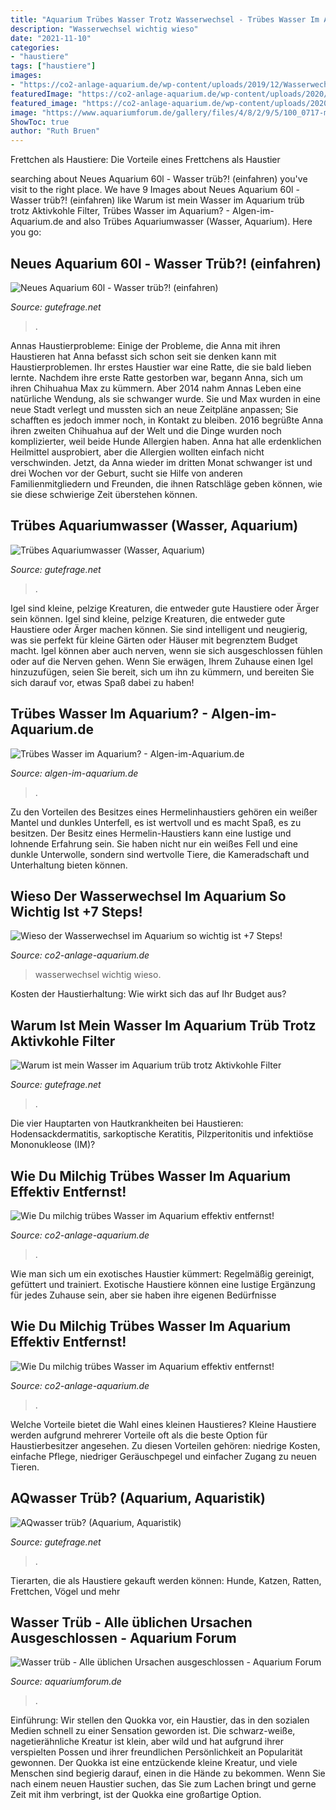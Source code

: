```yaml
---
title: "Aquarium Trübes Wasser Trotz Wasserwechsel - Trübes Wasser Im Aquarium?"
description: "Wasserwechsel wichtig wieso"
date: "2021-11-10"
categories:
- "haustiere"
tags: ["haustiere"]
images:
- "https://co2-anlage-aquarium.de/wp-content/uploads/2019/12/Wasserwechsel-im-Aquarium-1.jpg"
featuredImage: "https://co2-anlage-aquarium.de/wp-content/uploads/2020/12/Klares-Wasser-im-Aquarium-768x538.jpg"
featured_image: "https://co2-anlage-aquarium.de/wp-content/uploads/2020/12/Wie-lange-dauert-eine-Bakterienbluete-im-Aquarium.jpg"
image: "https://www.aquariumforum.de/gallery/files/4/8/2/9/5/100_0717-med.jpg"
ShowToc: true
author: "Ruth Bruen"
---
```



Frettchen als Haustiere: Die Vorteile eines Frettchens als Haustier

	

		
searching about Neues Aquarium 60l - Wasser trüb?! (einfahren) you've visit to the right place. We have 9 Images about Neues Aquarium 60l - Wasser trüb?! (einfahren) like Warum ist mein Wasser im Aquarium trüb trotz Aktivkohle Filter, Trübes Wasser im Aquarium? - Algen-im-Aquarium.de and also Trübes Aquariumwasser (Wasser, Aquarium). Here you go:
		
    
## Neues Aquarium 60l - Wasser Trüb?! (einfahren)

<img loading=lazy src="https://images.gutefrage.net/media/fragen-antworten/bilder/144876098/1_original.jpg?v=1420030194000" onerror="this.onerror=null;this.src='https://tse1.mm.bing.net/th?id=OIP.Jm_UinEL5fwYSFxkH-HydwHaHa&amp;pid=15.1';" alt="Neues Aquarium 60l - Wasser trüb?! (einfahren)">

_Source: gutefrage.net_

>. 

	

Annas Haustierprobleme: Einige der Probleme, die Anna mit ihren Haustieren hat
Anna befasst sich schon seit sie denken kann mit Haustierproblemen. Ihr erstes Haustier war eine Ratte, die sie bald lieben lernte. Nachdem ihre erste Ratte gestorben war, begann Anna, sich um ihren Chihuahua Max zu kümmern. Aber 2014 nahm Annas Leben eine natürliche Wendung, als sie schwanger wurde. Sie und Max wurden in eine neue Stadt verlegt und mussten sich an neue Zeitpläne anpassen; Sie schafften es jedoch immer noch, in Kontakt zu bleiben. 2016 begrüßte Anna ihren zweiten Chihuahua auf der Welt und die Dinge wurden noch komplizierter, weil beide Hunde Allergien haben. Anna hat alle erdenklichen Heilmittel ausprobiert, aber die Allergien wollten einfach nicht verschwinden. Jetzt, da Anna wieder im dritten Monat schwanger ist und drei Wochen vor der Geburt, sucht sie Hilfe von anderen Familienmitgliedern und Freunden, die ihnen Ratschläge geben können, wie sie diese schwierige Zeit überstehen können.

    
## Trübes Aquariumwasser (Wasser, Aquarium)

<img loading=lazy src="https://images.gutefrage.net/media/fragen-antworten/bilder/115071256/2_original.jpg?v=1391883878000" onerror="this.onerror=null;this.src='https://tse1.mm.bing.net/th?id=OIP.ad2spr-rbdvJpjKdgwRutQHaFj&amp;pid=15.1';" alt="Trübes Aquariumwasser (Wasser, Aquarium)">

_Source: gutefrage.net_

>. 

	

Igel sind kleine, pelzige Kreaturen, die entweder gute Haustiere oder Ärger sein können.
Igel sind kleine, pelzige Kreaturen, die entweder gute Haustiere oder Ärger machen können. Sie sind intelligent und neugierig, was sie perfekt für kleine Gärten oder Häuser mit begrenztem Budget macht. Igel können aber auch nerven, wenn sie sich ausgeschlossen fühlen oder auf die Nerven gehen. Wenn Sie erwägen, Ihrem Zuhause einen Igel hinzuzufügen, seien Sie bereit, sich um ihn zu kümmern, und bereiten Sie sich darauf vor, etwas Spaß dabei zu haben!

    
## Trübes Wasser Im Aquarium? - Algen-im-Aquarium.de

<img loading=lazy src="https://www.algen-im-aquarium.de/wp-content/uploads/11215445_827373984013408_1208203291_o-1024x683.jpg" onerror="this.onerror=null;this.src='https://tse2.mm.bing.net/th?id=OIP.rIO39Z4anDnLiaFvsuEXvQHaE8&amp;pid=15.1';" alt="Trübes Wasser im Aquarium? - Algen-im-Aquarium.de">

_Source: algen-im-aquarium.de_

>. 

	

Zu den Vorteilen des Besitzes eines Hermelinhaustiers gehören ein weißer Mantel und dunkles Unterfell, es ist wertvoll und es macht Spaß, es zu besitzen.
Der Besitz eines Hermelin-Haustiers kann eine lustige und lohnende Erfahrung sein. Sie haben nicht nur ein weißes Fell und eine dunkle Unterwolle, sondern sind wertvolle Tiere, die Kameradschaft und Unterhaltung bieten können.

    
## Wieso Der Wasserwechsel Im Aquarium So Wichtig Ist +7 Steps!

<img loading=lazy src="https://co2-anlage-aquarium.de/wp-content/uploads/2019/12/Wasserwechsel-im-Aquarium-1.jpg" onerror="this.onerror=null;this.src='https://tse2.mm.bing.net/th?id=OIP.odK4MA4icHdhduu0-70AMgHaFL&amp;pid=15.1';" alt="Wieso der Wasserwechsel im Aquarium so wichtig ist +7 Steps!">

_Source: co2-anlage-aquarium.de_

>wasserwechsel wichtig wieso. 

	

Kosten der Haustierhaltung: Wie wirkt sich das auf Ihr Budget aus?

    
## Warum Ist Mein Wasser Im Aquarium Trüb Trotz Aktivkohle Filter

<img loading=lazy src="https://images.gutefrage.net/media/fragen/bilder/warum-ist-mein-wasser-im-aquarium-trueb-trotz-aktivkohle-filter-korrekter-wasserwerte-und-wasserklarer/0_original.jpg?v=1519514322000" onerror="this.onerror=null;this.src='https://tse1.mm.bing.net/th?id=OIP.rzuaiyn5x7Tyu0UdzEak_QHaHZ&amp;pid=15.1';" alt="Warum ist mein Wasser im Aquarium trüb trotz Aktivkohle Filter">

_Source: gutefrage.net_

>. 

	

Die vier Hauptarten von Hautkrankheiten bei Haustieren: Hodensackdermatitis, sarkoptische Keratitis, Pilzperitonitis und infektiöse Mononukleose (IM)?

    
## Wie Du Milchig Trübes Wasser Im Aquarium Effektiv Entfernst!

<img loading=lazy src="https://co2-anlage-aquarium.de/wp-content/uploads/2020/12/Klares-Wasser-im-Aquarium-768x538.jpg" onerror="this.onerror=null;this.src='https://tse4.mm.bing.net/th?id=OIP.8kywZJdwtWjxt6O_gxnAWAHaFM&amp;pid=15.1';" alt="Wie Du milchig trübes Wasser im Aquarium effektiv entfernst!">

_Source: co2-anlage-aquarium.de_

>. 

	

Wie man sich um ein exotisches Haustier kümmert: Regelmäßig gereinigt, gefüttert und trainiert.
Exotische Haustiere können eine lustige Ergänzung für jedes Zuhause sein, aber sie haben ihre eigenen Bedürfnisse

    
## Wie Du Milchig Trübes Wasser Im Aquarium Effektiv Entfernst!

<img loading=lazy src="https://co2-anlage-aquarium.de/wp-content/uploads/2020/12/Wie-lange-dauert-eine-Bakterienbluete-im-Aquarium.jpg" onerror="this.onerror=null;this.src='https://tse4.mm.bing.net/th?id=OIP.teFW-F4Z2FyljpEmQvDslwHaFL&amp;pid=15.1';" alt="Wie Du milchig trübes Wasser im Aquarium effektiv entfernst!">

_Source: co2-anlage-aquarium.de_

>. 

	

Welche Vorteile bietet die Wahl eines kleinen Haustieres?
Kleine Haustiere werden aufgrund mehrerer Vorteile oft als die beste Option für Haustierbesitzer angesehen. Zu diesen Vorteilen gehören: niedrige Kosten, einfache Pflege, niedriger Geräuschpegel und einfacher Zugang zu neuen Tieren.

    
## AQwasser Trüb? (Aquarium, Aquaristik)

<img loading=lazy src="https://images.gutefrage.net/media/fragen/bilder/aqwasser-trueb/1_full.jpg?v=1578515532000" onerror="this.onerror=null;this.src='https://tse2.mm.bing.net/th?id=OIP.C7hRbO0FLafkK5M8VF8nRAHaFj&amp;pid=15.1';" alt="AQwasser trüb? (Aquarium, Aquaristik)">

_Source: gutefrage.net_

>. 

	

Tierarten, die als Haustiere gekauft werden können: Hunde, Katzen, Ratten, Frettchen, Vögel und mehr

    
## Wasser Trüb - Alle üblichen Ursachen Ausgeschlossen - Aquarium Forum

<img loading=lazy src="https://www.aquariumforum.de/gallery/files/4/8/2/9/5/100_0717-med.jpg" onerror="this.onerror=null;this.src='https://tse2.mm.bing.net/th?id=OIP.ATFhXbXYLmFf8AKag1JplgHaFj&amp;pid=15.1';" alt="Wasser trüb - Alle üblichen Ursachen ausgeschlossen - Aquarium Forum">

_Source: aquariumforum.de_

>. 

	

Einführung:
Wir stellen den Quokka vor, ein Haustier, das in den sozialen Medien schnell zu einer Sensation geworden ist. Die schwarz-weiße, nagetierähnliche Kreatur ist klein, aber wild und hat aufgrund ihrer verspielten Possen und ihrer freundlichen Persönlichkeit an Popularität gewonnen.
Der Quokka ist eine entzückende kleine Kreatur, und viele Menschen sind begierig darauf, einen in die Hände zu bekommen. Wenn Sie nach einem neuen Haustier suchen, das Sie zum Lachen bringt und gerne Zeit mit ihm verbringt, ist der Quokka eine großartige Option.

